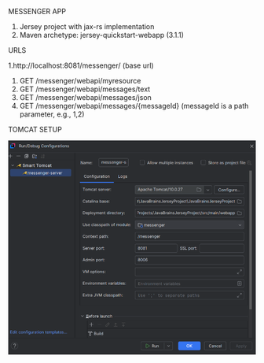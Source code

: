 MESSENGER APP

1. Jersey project with jax-rs implementation
2. Maven archetype: jersey-quickstart-webapp (3.1.1)


URLS

1.http://localhost:8081/messenger/ (base url)
1. GET /messenger/webapi/myresource 
2. GET /messenger/webapi/messages/text 
3. GET /messenger/webapi/messages/json
4. GET /messenger/webapi/messages/{messageId} (messageId is a path parameter, e.g., 1,2)

TOMCAT SETUP

![img.png](img.png)




